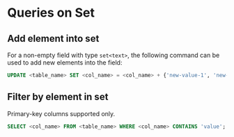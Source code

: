 # Queries on Set

## Add element into set

For a non-empty field with type `set<text>`, the following command can be used to add new elements into the field:

```sql
UPDATE <table_name> SET <col_name> = <col_name> + {'new-value-1', 'new-value-2'} WHERE <condition>;
```

## Filter by element in set

Primary-key columns supported only.

```sql
SELECT <col_name> FROM <table_name> WHERE <col_name> CONTAINS 'value';
```
